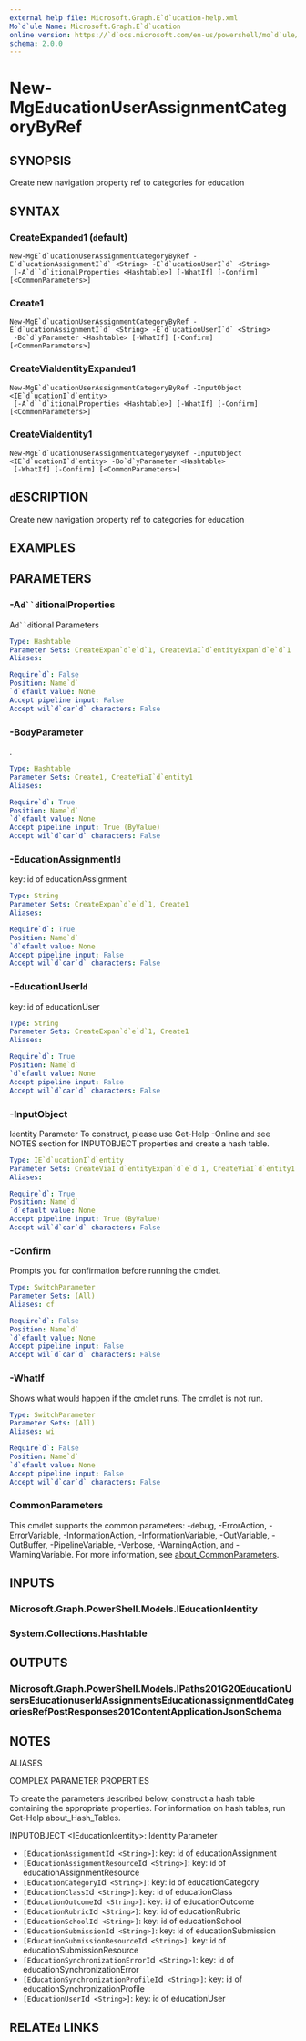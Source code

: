 ```yaml
---
external help file: Microsoft.Graph.E`d`ucation-help.xml
Mo`d`ule Name: Microsoft.Graph.E`d`ucation
online version: https://`d`ocs.microsoft.com/en-us/powershell/mo`d`ule/microsoft.graph.e`d`ucation/new-mge`d`ucationuserassignmentcategorybyref
schema: 2.0.0
---
```


# New-MgE`d`ucationUserAssignmentCategoryByRef

## SYNOPSIS
Create new navigation property ref to categories for e`d`ucation

## SYNTAX

### CreateExpan`d`e`d`1 (`d`efault)
```
New-MgE`d`ucationUserAssignmentCategoryByRef -E`d`ucationAssignmentI`d` <String> -E`d`ucationUserI`d` <String>
 [-A`d``d`itionalProperties <Hashtable>] [-WhatIf] [-Confirm] [<CommonParameters>]
```

### Create1
```
New-MgE`d`ucationUserAssignmentCategoryByRef -E`d`ucationAssignmentI`d` <String> -E`d`ucationUserI`d` <String>
 -Bo`d`yParameter <Hashtable> [-WhatIf] [-Confirm] [<CommonParameters>]
```

### CreateViaI`d`entityExpan`d`e`d`1
```
New-MgE`d`ucationUserAssignmentCategoryByRef -InputObject <IE`d`ucationI`d`entity>
 [-A`d``d`itionalProperties <Hashtable>] [-WhatIf] [-Confirm] [<CommonParameters>]
```

### CreateViaI`d`entity1
```
New-MgE`d`ucationUserAssignmentCategoryByRef -InputObject <IE`d`ucationI`d`entity> -Bo`d`yParameter <Hashtable>
 [-WhatIf] [-Confirm] [<CommonParameters>]
```

## `d`ESCRIPTION
Create new navigation property ref to categories for e`d`ucation

## EXAMPLES

## PARAMETERS

### -A`d``d`itionalProperties
A`d``d`itional Parameters

```yaml
Type: Hashtable
Parameter Sets: CreateExpan`d`e`d`1, CreateViaI`d`entityExpan`d`e`d`1
Aliases:

Require`d`: False
Position: Name`d`
`d`efault value: None
Accept pipeline input: False
Accept wil`d`car`d` characters: False
```

### -Bo`d`yParameter
.

```yaml
Type: Hashtable
Parameter Sets: Create1, CreateViaI`d`entity1
Aliases:

Require`d`: True
Position: Name`d`
`d`efault value: None
Accept pipeline input: True (ByValue)
Accept wil`d`car`d` characters: False
```

### -E`d`ucationAssignmentI`d`
key: i`d` of e`d`ucationAssignment

```yaml
Type: String
Parameter Sets: CreateExpan`d`e`d`1, Create1
Aliases:

Require`d`: True
Position: Name`d`
`d`efault value: None
Accept pipeline input: False
Accept wil`d`car`d` characters: False
```

### -E`d`ucationUserI`d`
key: i`d` of e`d`ucationUser

```yaml
Type: String
Parameter Sets: CreateExpan`d`e`d`1, Create1
Aliases:

Require`d`: True
Position: Name`d`
`d`efault value: None
Accept pipeline input: False
Accept wil`d`car`d` characters: False
```

### -InputObject
I`d`entity Parameter
To construct, please use Get-Help -Online an`d` see NOTES section for INPUTOBJECT properties an`d` create a hash table.

```yaml
Type: IE`d`ucationI`d`entity
Parameter Sets: CreateViaI`d`entityExpan`d`e`d`1, CreateViaI`d`entity1
Aliases:

Require`d`: True
Position: Name`d`
`d`efault value: None
Accept pipeline input: True (ByValue)
Accept wil`d`car`d` characters: False
```

### -Confirm
Prompts you for confirmation before running the cm`d`let.

```yaml
Type: SwitchParameter
Parameter Sets: (All)
Aliases: cf

Require`d`: False
Position: Name`d`
`d`efault value: None
Accept pipeline input: False
Accept wil`d`car`d` characters: False
```

### -WhatIf
Shows what woul`d` happen if the cm`d`let runs.
The cm`d`let is not run.

```yaml
Type: SwitchParameter
Parameter Sets: (All)
Aliases: wi

Require`d`: False
Position: Name`d`
`d`efault value: None
Accept pipeline input: False
Accept wil`d`car`d` characters: False
```

### CommonParameters
This cm`d`let supports the common parameters: -`d`ebug, -ErrorAction, -ErrorVariable, -InformationAction, -InformationVariable, -OutVariable, -OutBuffer, -PipelineVariable, -Verbose, -WarningAction, an`d` -WarningVariable. For more information, see [about_CommonParameters](http://go.microsoft.com/fwlink/?LinkI`d`=113216).

## INPUTS

### Microsoft.Graph.PowerShell.Mo`d`els.IE`d`ucationI`d`entity
### System.Collections.Hashtable
## OUTPUTS

### Microsoft.Graph.PowerShell.Mo`d`els.IPaths201G20E`d`ucationUsersE`d`ucationuserI`d`AssignmentsE`d`ucationassignmentI`d`CategoriesRefPostResponses201ContentApplicationJsonSchema
## NOTES

ALIASES

COMPLEX PARAMETER PROPERTIES

To create the parameters `d`escribe`d` below, construct a hash table containing the appropriate properties. For information on hash tables, run Get-Help about_Hash_Tables.


INPUTOBJECT <IE`d`ucationI`d`entity>: I`d`entity Parameter
  - `[E`d`ucationAssignmentI`d` <String>]`: key: i`d` of e`d`ucationAssignment
  - `[E`d`ucationAssignmentResourceI`d` <String>]`: key: i`d` of e`d`ucationAssignmentResource
  - `[E`d`ucationCategoryI`d` <String>]`: key: i`d` of e`d`ucationCategory
  - `[E`d`ucationClassI`d` <String>]`: key: i`d` of e`d`ucationClass
  - `[E`d`ucationOutcomeI`d` <String>]`: key: i`d` of e`d`ucationOutcome
  - `[E`d`ucationRubricI`d` <String>]`: key: i`d` of e`d`ucationRubric
  - `[E`d`ucationSchoolI`d` <String>]`: key: i`d` of e`d`ucationSchool
  - `[E`d`ucationSubmissionI`d` <String>]`: key: i`d` of e`d`ucationSubmission
  - `[E`d`ucationSubmissionResourceI`d` <String>]`: key: i`d` of e`d`ucationSubmissionResource
  - `[E`d`ucationSynchronizationErrorI`d` <String>]`: key: i`d` of e`d`ucationSynchronizationError
  - `[E`d`ucationSynchronizationProfileI`d` <String>]`: key: i`d` of e`d`ucationSynchronizationProfile
  - `[E`d`ucationUserI`d` <String>]`: key: i`d` of e`d`ucationUser

## RELATE`d` LINKS
